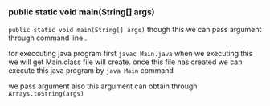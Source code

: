 ###  public static void main(String[] args)

`public static void main(String[] args)` though this we can pass argument through command line .



for execcuting java program first `javac Main.java`
when we executing this we will get Main.class file will create.
once this file has created we can execute this java program by `java Main` command


we pass argument also this argument can obtain through `Arrays.toString(args)`